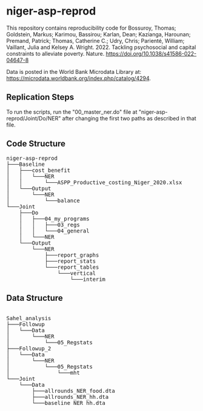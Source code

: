 # niger-asp-reprod
This repository contains reproducibility code for Bossuroy, Thomas; Goldstein, Markus; Karimou, Bassirou; Karlan, Dean; Kazianga, Harounan; Premand, Patrick; Thomas, Catherine C.; Udry, Chris; Parienté, William; Vaillant, Julia and Kelsey A. Wright. 2022. Tackling psychosocial and capital constraints to alleviate poverty. Nature. https://doi.org/10.1038/s41586-022-04647-8


Data is posted in the World Bank Microdata Library at: https://microdata.worldbank.org/index.php/catalog/4294.

## Replication Steps
To run the scripts, run the "00_master_ner.do" file at "niger-asp-reprod/Joint/Do/NER" after changing the first two paths as described in that file.

## Code Structure
<pre>
niger-asp-reprod  
├───Baseline  
│   ├───cost_benefit
│   │   └───NER
│   │       └───ASPP_Productive_costing_Niger_2020.xlsx  
│   └───Output  
│       └───NER  
│           └───balance  
└───Joint  
    ├───Do  
    │   ├───04_my_programs
    │   │   ├───03_regs
    │   │   └───04_general
    │   └───NER
    └───Output
        └───NER
            ├───report_graphs
            ├───report_stats
            └───report_tables
                └───vertical
                    └───interim
</pre>


## Data Structure
<pre>

Sahel_analysis
├───Followup
│   └───Data
│       └───NER
│           └───05_Regstats
├───Followup_2
│   └───Data
│       └───NER
│           └───05_Regstats
│               └───mht
└───Joint
    └───Data
        ├───allrounds_NER_food.dta
        ├───allrounds_NER_hh.dta
        └───baseline_NER_hh.dta
</pre>

